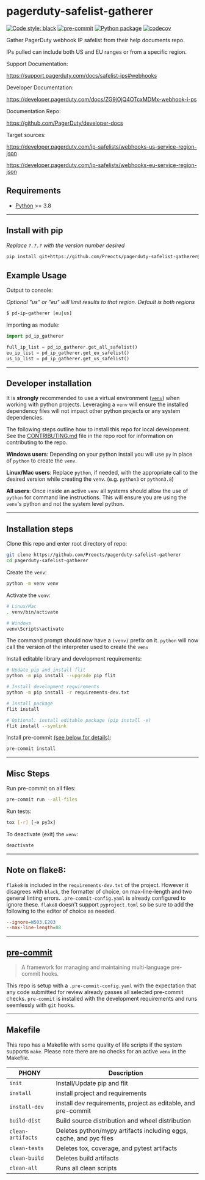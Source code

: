 # pagerduty-safelist-gatherer

[![Code style: black](https://img.shields.io/badge/code%20style-black-000000.svg)](https://github.com/psf/black)
[![pre-commit](https://img.shields.io/badge/pre--commit-enabled-brightgreen?logo=pre-commit&logoColor=white)](https://github.com/pre-commit/pre-commit)
[![Python package](https://github.com/Preocts/pagerduty-safelist-gatherer/actions/workflows/python-tests.yml/badge.svg?branch=main)](https://github.com/Preocts/pagerduty-safelist-gatherer/actions/workflows/python-tests.yml)
[![codecov](https://codecov.io/gh/Preocts/pagerduty-safelist-gatherer/branch/main/graph/badge.svg?token=EIDUMNN6UA)](https://codecov.io/gh/Preocts/pagerduty-safelist-gatherer)

Gather PagerDuty webhook IP safelist from their help documents repo.

IPs pulled can include both US and EU ranges or from a specific region.

Support Documentation:

https://support.pagerduty.com/docs/safelist-ips#webhooks

Developer Documentation:

https://developer.pagerduty.com/docs/ZG9jOjQ4OTcxMDMx-webhook-i-ps

Documentation Repo:

https://github.com/PagerDuty/developer-docs

Target sources:

https://developer.pagerduty.com/ip-safelists/webhooks-us-service-region-json

https://developer.pagerduty.com/ip-safelists/webhooks-eu-service-region-json

## Requirements

- [Python](https://python.org) >= 3.8

---

## Install with pip

*Replace `?.?.?` with the version number desired*

```bash
pip install git+https://github.com/Preocts/pagerduty-safelist-gatherer@?.?.?
```

## Example Usage

Output to console:

*Optional "us" or "eu" will limit results to that region. Default is both regions*

```bash
$ pd-ip-gatherer [eu|us]
```

Importing as module:

```py
import pd_ip_gatherer

full_ip_list = pd_ip_gatherer.get_all_safelist()
eu_ip_list = pd_ip_gatherer.get_eu_safelist()
us_ip_list = pd_ip_gatherer.get_us_safelist()
```

---

## Developer installation

It is **strongly** recommended to use a virtual environment
([`venv`](https://docs.python.org/3/library/venv.html)) when working with python
projects. Leveraging a `venv` will ensure the installed dependency files will
not impact other python projects or any system dependencies.

The following steps outline how to install this repo for local development. See
the [CONTRIBUTING.md](../CONTRIBUTING.md) file in the repo root for information
on contributing to the repo.

**Windows users**: Depending on your python install you will use `py` in place
of `python` to create the `venv`.

**Linux/Mac users**: Replace `python`, if needed, with the appropriate call to
the desired version while creating the `venv`. (e.g. `python3` or `python3.8`)

**All users**: Once inside an active `venv` all systems should allow the use of
`python` for command line instructions. This will ensure you are using the
`venv`'s python and not the system level python.

---

## Installation steps

Clone this repo and enter root directory of repo:

```bash
git clone https://github.com/Preocts/pagerduty-safelist-gatherer
cd pagerduty-safelist-gatherer
```

Create the `venv`:

```bash
python -m venv venv
```

Activate the `venv`:

```bash
# Linux/Mac
. venv/bin/activate

# Windows
venv\Scripts\activate
```

The command prompt should now have a `(venv)` prefix on it. `python` will now
call the version of the interpreter used to create the `venv`

Install editable library and development requirements:

```bash
# Update pip and install flit
python -m pip install --upgrade pip flit

# Install development requirements
python -m pip install -r requirements-dev.txt

# Install package
flit install

# Optional: install editable package (pip install -e)
flit install --symlink
```

Install pre-commit [(see below for details)](#pre-commit):

```bash
pre-commit install
```

---

## Misc Steps

Run pre-commit on all files:

```bash
pre-commit run --all-files
```

Run tests:

```bash
tox [-r] [-e py3x]
```

To deactivate (exit) the `venv`:

```bash
deactivate
```

---

## Note on flake8:

`flake8` is included in the `requirements-dev.txt` of the project. However it disagrees with `black`, the formatter of choice, on max-line-length and two general linting errors. `.pre-commit-config.yaml` is already configured to ignore these. `flake8` doesn't support `pyproject.toml` so be sure to add the following to the editor of choice as needed.

```ini
--ignore=W503,E203
--max-line-length=88
```

---

## [pre-commit](https://pre-commit.com)

> A framework for managing and maintaining multi-language pre-commit hooks.

This repo is setup with a `.pre-commit-config.yaml` with the expectation that
any code submitted for review already passes all selected pre-commit checks.
`pre-commit` is installed with the development requirements and runs seemlessly
with `git` hooks.

---

## Makefile

This repo has a Makefile with some quality of life scripts if the system
supports `make`.  Please note there are no checks for an active `venv` in the
Makefile.

| PHONY             | Description                                                        |
| ----------------- | ------------------------------------------------------------------ |
| `init`            | Install/Update pip and flit                                        |
| `install`         | install project and requirements                                   |
| `install-dev`     | install dev requirements, project as editable, and pre-commit      |
| `build-dist`      | Build source distribution and wheel distribution                   |
| `clean-artifacts` | Deletes python/mypy artifacts including eggs, cache, and pyc files |
| `clean-tests`     | Deletes tox, coverage, and pytest artifacts                        |
| `clean-build`     | Deletes build artifacts                                            |
| `clean-all`       | Runs all clean scripts                                             |
